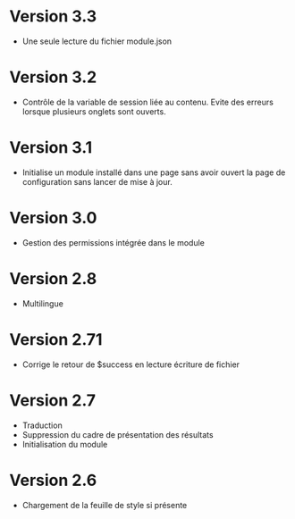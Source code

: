 # Version 3.3
- Une seule lecture du fichier module.json
# Version 3.2
- Contrôle de la variable de session liée au contenu. Evite des erreurs lorsque plusieurs onglets sont ouverts.
# Version 3.1
- Initialise un module installé dans une page sans avoir ouvert la page de configuration sans lancer de mise à jour.
# Version 3.0
- Gestion des permissions intégrée dans le module
# Version 2.8
- Multilingue
# Version 2.71
- Corrige le retour de $success  en lecture écriture de fichier
# Version 2.7 
- Traduction
- Suppression du cadre de présentation des résultats
- Initialisation du module
# Version 2.6
- Chargement de la feuille de style si présente